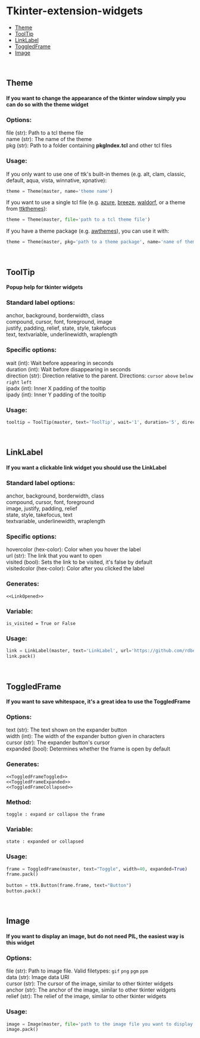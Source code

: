 # Tkinter-extension-widgets

* [Theme](#theme)
* [ToolTip](#tooltip)
* [LinkLabel](#linklabel)
* [ToggledFrame](#toggled)
* [Image](#image)


<div id="theme"></div>

<br>

## Theme
#### If you want to change the appearance of the tkinter window simply you can do so with the theme widget

### Options:
            
file (str): Path to a tcl theme file\
name (str): The name of the theme\
pkg (str): Path to a folder containing **pkgIndex.tcl** and other tcl files
            
### Usage:
        
If you only want to use one of ttk's built-in themes (e.g. alt, clam, classic, default, aqua, vista, winnative, xpnative):
```python
theme = Theme(master, name='theme name')
```

If you want to use a single tcl file (e.g. [azure](https://github.com/rdbende/Azure-ttk-theme), [breeze](https://github.com/MaxPerl/ttk-Breeze), [waldorf](https://wiki.tcl-lang.org/page/waldorf+ttk+theme), or a theme from [ttkthemes](https://github.com/TkinterEP/ttkthemes)):
```python
theme = Theme(master, file='path to a tcl theme file')
```
                
If you have a theme package (e.g. [awthemes](https://sourceforge.net/projects/tcl-awthemes/)), you can use it with:
```python
theme = Theme(master, pkg='path to a theme package', name='name of theme you want to use')
```


<div id="tooltip"></div>

<br>

## ToolTip

#### Popup help for tkinter widgets

### Standard label options:
            
anchor, background, borderwidth, class\
compound, cursor, font, foreground, image\
justify, padding, relief, state, style, takefocus\
text, textvariable, underlinewidth, wraplength

### Specific options:

wait (int): Wait before appearing in seconds\
duration (int): Wait before disappearing in seconds\
direction (str): Direction relative to the parent. Directions: `cursor` `above` `below` `right` `left`\
ipadx (int): Inner X padding of the tooltip\
ipady (int): Inner Y padding of the tooltip 

### Usage:
```python    
tooltip = ToolTip(master, text='ToolTip', wait='1', duration='5', direction='cursor')
```

<div id="linklabel"></div>

<br>

## LinkLabel

#### If you want a clickable link widget you should use the LinkLabel

### Standard label options:
            
anchor, background, borderwidth, class\
compound, cursor, font, foreground\
image, justify, padding, relief\
state, style, takefocus, text\
textvariable, underlinewidth, wraplength
                
### Specific options:
            
hovercolor (hex-color): Color when you hover the label\
url (str): The link that you want to open\
visited (bool): Sets the link to be visited, it's false by default\
visitedcolor (hex-color): Color after you clicked the label
            
### Generates:

`<<LinkOpened>>`
            
### Variable:
        
`is_visited = True or False`

### Usage:
        
```python
link = LinkLabel(master, text='LinkLabel', url='https://github.com/rdbende/Tkinter-extension-widgets')
link.pack()
```

<div id="toggle"></div>

<br>

## ToggledFrame

#### If you want to save whitespace, it's a great idea to use the ToggledFrame
                
### Options:
            
text (str): The text shown on the expander button\
width (int): The width of the expander button given in characters\
cursor (str): The expander button's cursor\
expanded (bool): Determines whether the frame is open by default
            
### Generates:

`<<ToggledFrameToggled>>`\
`<<ToggledFrameExpanded>>`\
`<<ToggledFrameCollapsed>>`
            
### Method:
            
`toggle : expand or collapse the frame`
            
### Variable:
        
`state : expanded or collapsed`
            
### Usage:

```python
frame = ToggledFrame(master, text="Toggle", width=40, expanded=True)
frame.pack()
            
button = ttk.Button(frame.frame, text="Button")
button.pack()
```

<div id="image"></div>

<br>

## Image

#### If you want to display an image, but do not need PIL, the easiest way is this widget
                
### Options:
            
file (str): Path to image file. Valid filetypes: `gif` `png` `pgm` `ppm`\
data (str): Image data URI\
cursor (str): The cursor of the image, similar to other tkinter widgets\
anchor (str): The anchor of the image, similar to other tkinter widgets\
relief (str): The relief of the image, similar to other tkinter widgets
            
### Usage:

```python
image = Image(master, file='path to the image file you want to display', cursor='hand2', anchor='w', relief='groove')
image.pack()
```
